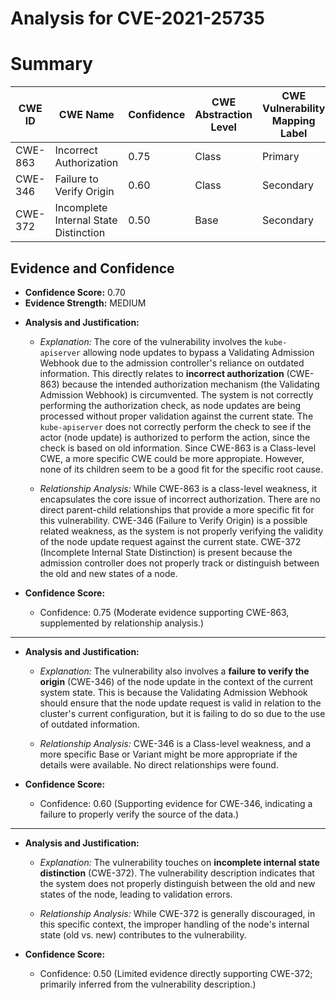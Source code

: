 # Analysis for CVE-2021-25735

# Summary
| CWE ID | CWE Name | Confidence | CWE Abstraction Level | CWE Vulnerability Mapping Label | CWE-Vulnerability Mapping Notes |
|---|---|---|---|---|---|
| CWE-863 | Incorrect Authorization | 0.75 | Class | Primary | Allowed-with-Review |
| CWE-346 | Failure to Verify Origin | 0.60 | Class | Secondary | Allowed-with-Review |
| CWE-372 | Incomplete Internal State Distinction | 0.50 | Base | Secondary | Discouraged |

## Evidence and Confidence

*   **Confidence Score:** 0.70
*   **Evidence Strength:** MEDIUM

- **Analysis and Justification:**
  - *Explanation:* The core of the vulnerability involves the `kube-apiserver` allowing node updates to bypass a Validating Admission Webhook due to the admission controller's reliance on outdated information. This directly relates to **incorrect authorization** (CWE-863) because the intended authorization mechanism (the Validating Admission Webhook) is circumvented. The system is not correctly performing the authorization check, as node updates are being processed without proper validation against the current state. The `kube-apiserver` does not correctly perform the check to see if the actor (node update) is authorized to perform the action, since the check is based on old information. Since CWE-863 is a Class-level CWE, a more specific CWE could be more appropiate. However, none of its children seem to be a good fit for the specific root cause.
  
  - *Relationship Analysis:* While CWE-863 is a class-level weakness, it encapsulates the core issue of incorrect authorization. There are no direct parent-child relationships that provide a more specific fit for this vulnerability. CWE-346 (Failure to Verify Origin) is a possible related weakness, as the system is not properly verifying the validity of the node update request against the current state. CWE-372 (Incomplete Internal State Distinction) is present because the admission controller does not properly track or distinguish between the old and new states of a node.

- **Confidence Score:**
  - Confidence: 0.75 (Moderate evidence supporting CWE-863, supplemented by relationship analysis.)

---

- **Analysis and Justification:**
  - *Explanation:* The vulnerability also involves a **failure to verify the origin** (CWE-346) of the node update in the context of the current system state. This is because the Validating Admission Webhook should ensure that the node update request is valid in relation to the cluster's current configuration, but it is failing to do so due to the use of outdated information.
  
  - *Relationship Analysis:* CWE-346 is a Class-level weakness, and a more specific Base or Variant might be more appropriate if the details were available. No direct relationships were found.

- **Confidence Score:**
  - Confidence: 0.60 (Supporting evidence for CWE-346, indicating a failure to properly verify the source of the data.)

---

- **Analysis and Justification:**
  - *Explanation:* The vulnerability touches on **incomplete internal state distinction** (CWE-372). The vulnerability description indicates that the system does not properly distinguish between the old and new states of the node, leading to validation errors.
  
  - *Relationship Analysis:* While CWE-372 is generally discouraged, in this specific context, the improper handling of the node's internal state (old vs. new) contributes to the vulnerability.

- **Confidence Score:**
  - Confidence: 0.50 (Limited evidence directly supporting CWE-372; primarily inferred from the vulnerability description.)